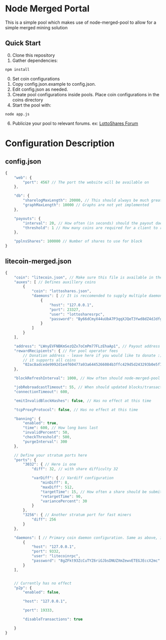 Node Merged Portal
==================
This is a simple pool which makes use of node-merged-pool to allow for a simple merged mining solution

Quick Start
-----------
0. Clone this repository
0. Gather dependencies:
```
npm install
```
0. Set coin configurations
0. Copy config.json.example to config.json.
0. Edit config.json as needed.
0. Create pool configurations inside pools. Place coin configurations in the coins directory
0. Start the pool with:
```
node app.js
```
6. Publicize your pool to relevant forums. ex: [LottoShares Forum](http://forum.lottoshares.org/category/7/mining)

Configuration Description
=========================
config.json
-----------
```javascript
{
    "web": {
        "port": 4567 // The port the website will be available on
    },

    "db": {
        "sharelogMaxLength": 20000, // This should always be much greater than pplnsShares
        "graphMaxLength": 10000 // Graphs are not yet implemented
    },

    "payouts": {
        "interval": 20, // How often (in seconds) should the payout daemon scan for payouts to execute?
        "threshold": 1 // How many coins are required for a client to receive payout?
    },

    "pplnsShares": 100000 // Number of shares to use for block
}

```

litecoin-merged.json
--------------------
```javascript
{
    "coin": "litecoin.json", // Make sure this file is available in the coins directory
    "auxes": [ // Defines auxillery coins
        {
            "coin": "lottoshares.json",
            "daemons": [ // It is reccomended to supply multiple daemons here for redundancy
                {
                    "host": "127.0.0.1",
                    "port": 23327,
                    "user": "lottosharesrpc",
                    "password": "By66dCmyX44uUbA7P3qqXJQeT3Ywd8dZ4dJdfgxCAxbg"
                }
            ]
        }
    ],

    "address": "LWnyEVFNBKmSezQZx7oCmPm77FLzEhaAp1", // Payout address of the primary coin
    "rewardRecipients": { // For pool operator fees
        // Donation address - leave here if you would like to donate :)
        // it supports all coins
        "02ac8adcede9992d1e4f60477a93a6445266084b3ffc429d5d243293b0e5f7701d": 0.1
    },

    "blockRefreshInterval": 1000, // How often should node-merged-pool poll for blocks?

    "jobRebroadcastTimeout": 55, // When should updated blocks/transactions be sent to clients?
    "connectionTimeout": 600,

    "emitInvalidBlockHashes": false, // Has no effect at this time

    "tcpProxyProtocol": false, // Has no effect at this time

    "banning": {
        "enabled": true,
        "time": 600, // How long bans last
        "invalidPercent": 50,
        "checkThreshold": 500,
        "purgeInterval": 300
    },

    // Define your stratum ports here
    "ports": {
        "3032": { // Here is one
            "diff": 32, // with share difficulty 32

            "varDiff": { // Vardiff configuration
                "minDiff": 8,
                "maxDiff": 512,
                "targetTime": 15, // How often a share should be submitted by a client
                "retargetTime": 90,
                "variancePercent": 30
            }
        },
        "3256": { // Another stratum port for fast miners
            "diff": 256
        }
    },

    "daemons": [ // Primary coin daemon configuration. Same as above, include multiple daemons for redundancy
        {
            "host": "127.0.0.1",
            "port": 9332,
            "user": "litecoinrpc",
            "password": "8gZFkt93ZcCuTYZ6riGJbsDNUZXmZewvETEGJEccX2mc"
        }
    ],


    // Currently has no effect
    "p2p": {
        "enabled": false,

        "host": "127.0.0.1",

        "port": 19333,

        "disableTransactions": true

    }
}
```
